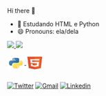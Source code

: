 Hi there 👋

- 🌱 Estudando HTML e Python
- 😄 Pronouns: ela/dela

 <div>
  <a href="https://github.com/andriellecoelho">
  <img height="180em" src="https://github-readme-stats.vercel.app/api?username=andriellecoelho&show_icons=true&theme=radical&include_all_commits=true&count_private=true"/>
  <img height="180em" src="https://github-readme-stats.vercel.app/api/top-langs/?username=andriellecoelho&layout=compact&langs_count=7&theme=radical"/>
</div>
<div style="display: inline_block"><br>

   <img align="center" alt="Andri-Python" height="30" width="40" src="https://raw.githubusercontent.com/devicons/devicon/master/icons/python/python-original.svg">
  <img align="center" alt="Andrie-HTML" height="30" width="40" src="https://raw.githubusercontent.com/devicons/devicon/master/icons/html5/html5-original.svg">
 
## 
[![Twitter](https://img.shields.io/badge/Twitter-1DA1F2?style=for-the-badge&logo=twitter&logoColor=white)](https://twitter.com/andri_py)
[![Gmail](https://img.shields.io/badge/Gmail-D14836?style=for-the-badge&logo=gmail&logoColor=white)](https://gmail.com/andriellecoelho7@gmail.com)
[![Linkedin](https://img.shields.io/badge/LinkedIn-0077B5?style=for-the-badge&logo=linkedin&logoColor=white)](https://www.linkedin.com/in/andriellecoelho)
